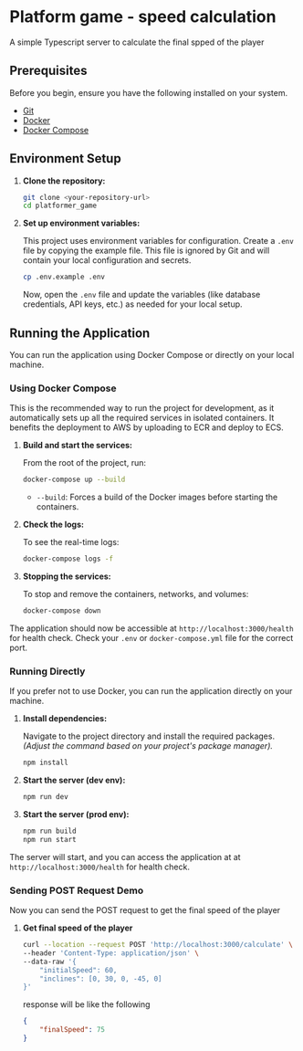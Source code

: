 # Platform game - speed calculation

A simple Typescript server to calculate the final spped of the player

## Prerequisites

Before you begin, ensure you have the following installed on your system.

- [Git](https://git-scm.com/)
- [Docker](https://www.docker.com/get-started)
- [Docker Compose](https://docs.docker.com/compose/install/)

## Environment Setup

1.  **Clone the repository:**

    ```bash
    git clone <your-repository-url>
    cd platformer_game
    ```

2.  **Set up environment variables:**

    This project uses environment variables for configuration. Create a `.env` file by copying the example file. This file is ignored by Git and will contain your local configuration and secrets.

    ```bash
    cp .env.example .env
    ```

    Now, open the `.env` file and update the variables (like database credentials, API keys, etc.) as needed for your local setup.

## Running the Application

You can run the application using Docker Compose or directly on your local machine.

### Using Docker Compose

This is the recommended way to run the project for development, as it automatically sets up all the required services in isolated containers.
It benefits the deployment to AWS by uploading to ECR and deploy to ECS.


1.  **Build and start the services:**

    From the root of the project, run:
    ```bash
    docker-compose up --build
    ```

    - `--build`: Forces a build of the Docker images before starting the containers.

2.  **Check the logs:**

    To see the real-time logs:
    ```bash
    docker-compose logs -f
    ```

3.  **Stopping the services:**

    To stop and remove the containers, networks, and volumes:
    ```bash
    docker-compose down
    ```

The application should now be accessible at `http://localhost:3000/health` for health check. Check your `.env` or `docker-compose.yml` file for the correct port.

### Running Directly

If you prefer not to use Docker, you can run the application directly on your machine.

1.  **Install dependencies:**

    Navigate to the project directory and install the required packages. *(Adjust the command based on your project's package manager).*

    ```bash
    npm install
    ```

2.  **Start the server (dev env):**

    ```bash
    npm run dev
    ```

3.  **Start the server (prod env):**

    ```bash
    npm run build
    npm run start
    ```

The server will start, and you can access the application at at `http://localhost:3000/health` for health check.

### Sending POST Request Demo

Now you can send the POST request to get the final speed of the player

1. **Get final speed of the player**

    ```bash
    curl --location --request POST 'http://localhost:3000/calculate' \
    --header 'Content-Type: application/json' \
    --data-raw '{
        "initialSpeed": 60,
        "inclines": [0, 30, 0, -45, 0]
    }'
    ```

    response will be like the following
    ```json
    {
        "finalSpeed": 75
    }
    ```